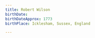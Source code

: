 ```yaml
---
title: Robert Wilson
birthDate: 
birthDateApprox: 1773
birthPlace: Icklesham, Sussex, England

---
```

